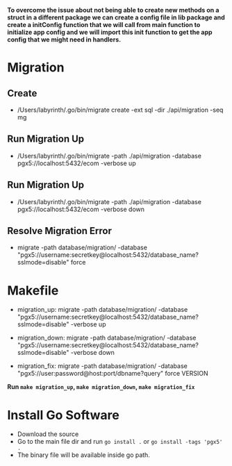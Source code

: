 **To overcome the issue about not being able to create new methods on a struct in a different package we can create a config file in lib package and create a initConfig function that we will call from main function to initialize app config and we will import this init function to get the app config that we might need in handlers.**

# Migration

## Create

- /Users/labyrinth/.go/bin/migrate create -ext sql -dir ./api/migration -seq mg

## Run Migration Up

- /Users/labyrinth/.go/bin/migrate -path ./api/migration -database pgx5://localhost:5432/ecom -verbose up

## Run Migration Up

- /Users/labyrinth/.go/bin/migrate -path ./api/migration -database pgx5://localhost:5432/ecom -verbose down

## Resolve Migration Error

- migrate -path database/migration/ -database "pgx5://username:secretkey@localhost:5432/database_name?sslmode=disable" force <VERSION>

# Makefile

- migration_up: migrate -path database/migration/ -database "pgx5://username:secretkey@localhost:5432/database_name?sslmode=disable" -verbose up

- migration_down: migrate -path database/migration/ -database "pgx5://username:secretkey@localhost:5432/database_name?sslmode=disable" -verbose down

- migration_fix: migrate -path database/migration/ -database "pgx5://user:password@host:port/dbname?query" force VERSION

**Run `make migration_up`, `make migration_down`, `make migration_fix`**

# Install Go Software

- Download the source
- Go to the main file dir and run `go install .` or `go install -tags 'pgx5' .`
- The binary file will be available inside go path.
